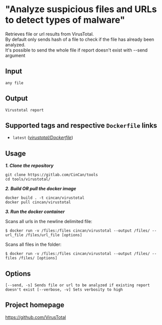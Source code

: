 # "Analyze suspicious files and URLs to detect types of malware"

Retrieves file or url results from VirusTotal.  
By default only sends hash of a file to check if the file has already been analyzed.  
It's possible to send the whole file if report doesn't exist with --send argument

## Input
`
any file
`

## Output

`
Virustotal report
`

## Supported tags and respective `Dockerfile` links

* `latest` 
([*virustotal/Dockerfile*](https://gitlab.com/CinCan/Tools/blob/master/pipelines/dockerfiles/virustotal/Dockerfile))

## Usage

***1. Clone the repository***

```
git clone https://gitlab.com/CinCan/tools
cd tools/virustotal/
```

***2. Build OR pull the docker image***

```
docker build . -t cincan/virustotal
docker pull cincan/virustotal
```

***3. Run the docker container***

Scans all urls in the newline delimited file:  

`$ docker run -v /files:/files cincan/virustotal --output /files/ --url_file /files/url_file [options]`  

Scans all files in the folder:  

`$ docker run -v /files:/files cincan/virustotal --output /files/ --files /files/ [options]`

## Options

`
[--send, -s] Sends file or url to be analyzed if existing report doesn't exist
[--verbose, -v] Sets verbosity to high
`

## Project homepage

https://github.com/VirusTotal
